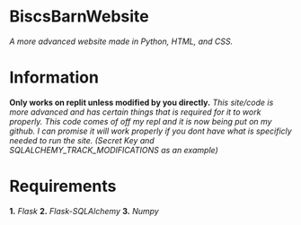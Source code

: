 # BiscsBarnWebsite
*A more advanced website made in Python, HTML, and CSS.*

# Information
**Only works on replit unless modified by you directly.**
*This site/code is more advanced and has certain things that is required for it to work properly. This code comes of off my repl and it is now being put on my github.
I can promise it will work properly if you dont have what is specificly needed to run the site. (Secret Key and SQLALCHEMY_TRACK_MODIFICATIONS as an example)*

# Requirements

**1.** *Flask*
**2.** *Flask-SQLAlchemy*
**3.** *Numpy*
